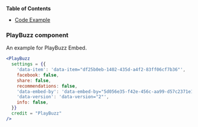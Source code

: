 <!-- START doctoc generated TOC please keep comment here to allow auto update -->
<!-- DON'T EDIT THIS SECTION, INSTEAD RE-RUN doctoc TO UPDATE -->
**Table of Contents**

- [Code Example](#PlayBuzz-component)

<!-- END doctoc generated TOC please keep comment here to allow auto update -->

### PlayBuzz component

An example for PlayBuzz Embed.

```jsx static
<PlayBuzz
  settings = {{
    'data-item': 'data-item="df25b0eb-1402-435d-a4f2-83ff06cf7b36"',
    facebook: false,
    share: false,
    recommendations: false,
    'data-embed-by': 'data-embed-by="5d056e35-f42e-456c-aa99-d57c2371e11f"',
    'data-version': 'data-version="2"',
    info: false,
  }}
  credit = "PlayBuzz"
/>
```
